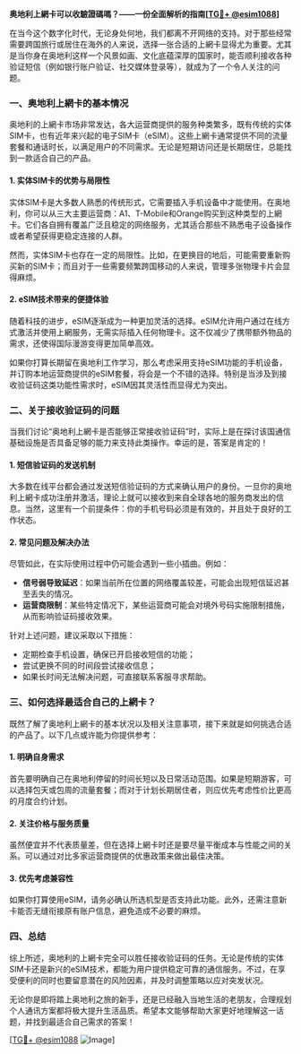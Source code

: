 **奥地利上網卡可以收驗證碼嗎？——一份全面解析的指南[[TG💪+ @esim1088](https://t.me/s/esim1088)]**

在当今这个数字化时代，无论身处何地，我们都离不开网络的支持。对于那些经常需要跨国旅行或居住在海外的人来说，选择一张合适的上網卡显得尤为重要。尤其是当你身在奥地利这样一个风景如画、文化底蕴深厚的国家时，能否顺利接收各种验证短信（例如银行账户验证、社交媒体登录等），就成为了一个令人关注的问题。

### 一、奥地利上網卡的基本情况

奥地利的上網卡市场非常发达，各大运营商提供的服务种类繁多，既有传统的实体SIM卡，也有近年来兴起的电子SIM卡（eSIM）。这些上網卡通常提供不同的流量套餐和通话时长，以满足用户的不同需求。无论是短期访问还是长期居住，总能找到一款适合自己的产品。

#### 1. 实体SIM卡的优势与局限性
实体SIM卡是大多数人熟悉的传统形式，它需要插入手机设备中才能使用。在奥地利，你可以从三大主要运营商：A1、T-Mobile和Orange购买到这种类型的上網卡。它们各自拥有覆盖广泛且稳定的网络服务，尤其适合那些不熟悉电子设备操作或者希望获得更稳定连接的人群。

然而，实体SIM卡也存在一定的局限性。比如，在更换目的地后，可能需要重新购买新的SIM卡；而且对于一些需要频繁跨国移动的人来说，管理多张物理卡片会显得麻烦。

#### 2. eSIM技术带来的便捷体验
随着科技的进步，eSIM逐渐成为一种更加灵活的选择。eSIM允许用户通过在线方式激活并使用上網服务，无需实际插入任何物理卡。这不仅减少了携带额外物品的需求，还使得国际漫游变得更加简单高效。

如果你打算长期留在奥地利工作学习，那么考虑采用支持eSIM功能的手机设备，并订购本地运营商提供的eSIM套餐，将会是一个不错的选择。特别是当涉及到接收验证码这类功能性需求时，eSIM因其灵活性而显得尤为突出。

### 二、关于接收验证码的问题

当我们讨论“奥地利上網卡是否能够正常接收验证码”时，实际上是在探讨该国通信基础设施是否具备足够的能力来支持此类操作。幸运的是，答案是肯定的！

#### 1. 短信验证码的发送机制
大多数在线平台都会通过发送短信验证码的方式来确认用户的身份。一旦你的奥地利上網卡成功注册并激活，理论上就可以接收到来自全球各地的服务商发出的信息。当然，这里有一个前提条件：你的手机号码必须是有效的，并且处于良好的工作状态。

#### 2. 常见问题及解决办法
尽管如此，在实际使用过程中仍可能会遇到一些小插曲。例如：
- **信号弱导致延迟**：如果当前所在位置的网络覆盖较差，可能会出现短信延迟甚至丢失的情况。
- **运营商限制**：某些特定情况下，某些运营商可能会对境外号码实施限制措施，从而影响验证码接收效果。
  
针对上述问题，建议采取以下措施：
- 定期检查手机设置，确保已开启接收短信的功能；
- 尝试更换不同的时间段尝试接收信息；
- 如果长时间无法解决问题，可直接联系客服寻求帮助。

### 三、如何选择最适合自己的上網卡？

既然了解了奥地利上網卡的基本状况以及相关注意事项，接下来就是如何挑选合适的产品了。以下几点或许能为你提供参考：

#### 1. 明确自身需求
首先要明确自己在奥地利停留的时间长短以及日常活动范围。如果是短期游客，可以选择包天或包周的流量套餐；而对于计划长期居住者，则应优先考虑性价比更高的月度合约计划。

#### 2. 关注价格与服务质量
虽然便宜并不代表质量差，但在选择上網卡时还是要尽量平衡成本与性能之间的关系。可以通过对比多家运营商提供的优惠政策来做出最佳决策。

#### 3. 优先考虑兼容性
如果你打算使用eSIM，请务必确认所选机型是否支持此功能。此外，还需注意新卡能否无缝衔接原有账户信息，避免造成不必要的麻烦。

### 四、总结

综上所述，奥地利的上網卡完全可以胜任接收验证码的任务。无论是传统的实体SIM卡还是新兴的eSIM技术，都能为用户提供稳定可靠的通信服务。不过，在享受便利的同时也要留意潜在的风险因素，并及时调整策略以应对突发状况。

无论你是即将踏上奥地利之旅的新手，还是已经融入当地生活的老朋友，合理规划个人通讯方案都将极大提升生活品质。希望本文能够帮助大家更好地理解这一话题，并找到最适合自己需求的答案！

[[TG💪+ @esim1088](https://t.me/s/esim1088) ![Image](https://i.postimg.cc/4NQfJmqS/Snipaste-2025-05-13-00-14-12.png)]